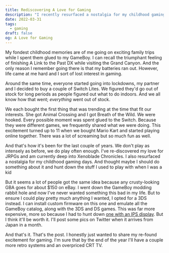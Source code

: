 ```yaml
---
title: Rediscovering A Love for Gaming
description: "I recently resurfaced a nostalgia for my childhood gaming days. And thought maybe I should do something about it and hunt down the stuff I used to play with when I was a kid."
date: 2022-03-31
tags:
  - gaming
draft: false
og: A Love for Gaming
---
```


My fondest childhood memories are of me going on exciting family trips while I spent them glued to my GameBoy. I can recall the triumphant feeling of finishing A Link to the Past DX while visiting the Grand Canyon. And the only reason I remember going there is that my batteries ran out. However, life came at me hard and I sort of lost interest in gaming.

Around the same time, everyone started going into lockdowns, my partner and I decided to buy a couple of Switch Lites. We figured they'd go out of stock for long periods as people figured out what to do indoors. And we all know how that went; *everything* went out of stock.

We each bought the first thing that was trending at the time that fit our interests. She got Animal Crossing and I got Breath of the Wild. We were hooked. Every possible moment was spent glued to the Switch. Because they were different games, we frequently shared what we were doing. This excitement turned up to 11 when we bought Mario Kart and started playing online together. There was a lot of screaming but so much fun as well.

And that's how it's been for the last couple of years. We don't play as intensely as before, we do play often enough. I've re-discovered my love for JRPGs and am currently deep into Xenoblade Chronicles. I also resurfaced a nostalgia for my childhood gaming days. And thought maybe I should do something about it and hunt down the stuff I used to play with when I was a kid

But it seems a lot of people got the same idea because any crusty-looking GBA goes for about $150 on eBay. I went down the GameBoy modding rabbit hole and now I've never wanted something this bad in my life. But to ensure I could play pretty much anything I wanted, I opted for a 3DS instead. I can install custom firmware on this one and emulate all the GameBoy catalog, along with the 3DS and DS games. This was far more expensive, more so because I had to hunt down [one with an IPS display](https://www.polygon.com/3ds/2017/2/11/14587242/nintendo-3ds-ips-tn-screens). But I think it'll be worth it. I'll post some pics on Twitter when it arrives from Japan in a month.

And that's it. That's the post. I honestly just wanted to share my re-found excitement for gaming. I'm sure that by the end of the year I'll have a couple more retro systems and an overpriced CRT TV.